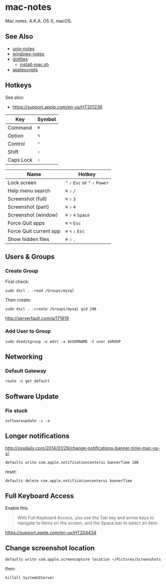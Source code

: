 # mac-notes
Mac notes. A.K.A. OS X, macOS.

## See Also
* [unix-notes][unix-notes]
* [windows-notes][windows-notes]
* [dotfiles](https://github.com/AndersDJohnson/dotfiles)
  * [install-mac.sh](https://github.com/AndersDJohnson/dotfiles/blob/master/install-mac.sh)
* [applescripts](https://github.com/AndersDJohnson/applescripts)

## Hotkeys

See also:
* https://support.apple.com/en-us/HT201236

Key | Symbol
--- | ---
Command | `⌘`
Option | `⌥`
Control | `⌃`
Shift | `⇧`
Caps Lock | `⇪`

Name | Hotkey
--- | ---
Lock screen | `^` `⇧` `Esc` or `^` `⇧` `Power`
Help menu search | `⌘` `⇧` `/`
Screenshot (full) | `⌘` `⇧` `3`
Screenshot (part) | `⌘` `⇧` `4`
Screenshot (window) | `⌘` `⇧` `4` `Space`
Force Quit apps | `⌘` `⌥` `Esc`
Force Quit current app | `⌘` `⌥` `⇧` `Esc`
Show hidden files | `⌘` `⇧` `.`

## Users & Groups

### Create Group

First check:
```
sudo dscl . -read /Groups/mysql
```

Then create:
```
sudo dscl . -create /Groups/mysql gid 296
```

http://serverfault.com/a/171619

### Add User to Group
```
sudo dseditgroup -o edit -a $USERNAME -t user $GROUP
```

[unix-notes]: https://github.com/AndersDJohnson/unix-notes
[windows-notes]: https://github.com/AndersDJohnson/windows-notes

## Networking

### Default Gateway
```
route -n get default
```

## Software Update

### Fix stuck
```
softwareupdate -i -a
```

## Longer notifications

http://osxdaily.com/2014/01/29/change-notifications-banner-time-mac-os-x/

```
defaults write com.apple.notificationcenterui bannerTime 100
```

reset:
```
defaults delete com.apple.notificationcenterui bannerTime
```

## Full Keyboard Access

Enable this.

> With Full Keyboard Access, you use the Tab key and arrow keys to navigate to items on the screen, and the Space bar to select an item.

https://support.apple.com/en-us/HT204434

## Change screenshot location

```
defaults write com.apple.screencapture location ~/Pictures/Screenshots
```
then:
```
killall SystemUIServer
```

